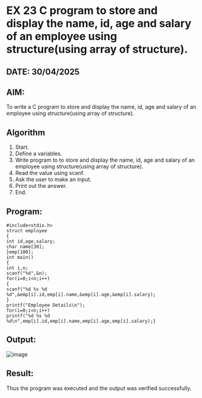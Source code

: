 # EX 23 C program to store and display the name, id, age and salary of an employee using structure(using array of structure).
## DATE: 30/04/2025
## AIM:
To write a C program to store and display the name, id, age and salary of an employee using structure(using array of structure).

## Algorithm
1. Start.
2. Define a variables.
3. Write program to to store and display the name, id, age and salary of an employee
using structure(using array of structure).
4. Read the value using scanf.
5. Ask the user to make an input.
6. Print out the answer.
7. End.  

## Program:
```
#include<stdio.h>
struct employee
{
int id,age,salary;
char name[30];
}emp[100];
int main()
{
int i,n;
scanf("%d",&n);
for(i=0;i<n;i++)
{
scanf("%d %s %d %d",&emp[i].id,emp[i].name,&emp[i].age,&emp[i].salary);
}
printf("Employee Details\n");
for(i=0;i<n;i++)
printf("%d %s %d %d\n",emp[i].id,emp[i].name,emp[i].age,emp[i].salary);}
```

## Output:

![image](https://github.com/user-attachments/assets/9b6b883d-ffe9-4373-9c2e-85dc6d599007)


## Result:
Thus the program was executed and the output was verified successfully.
